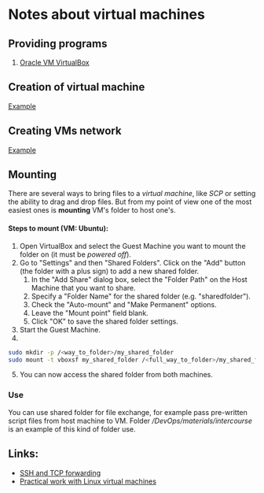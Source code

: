 # Notes about virtual machines

## Providing programs
1. [Oracle VM VirtualBox](https://www.oracle.com/virtualization/technologies/vm/downloads/virtualbox-downloads.html)

## Creation of virtual machine 
[Example](/DevOps/VM_parts/installation.md)

## Creating VMs network
[Example](/DevOps/VM_parts/setting_up_VMs.md)

## Mounting 
There are several ways to bring files to a *virtual machine*, like *SCP* or setting the ability to drag and drop files. But from my point of view one of the most easiest ones is **mounting** VM's folder to host one's.

#### Steps to mount (VM: Ubuntu):
1. Open VirtualBox and select the Guest Machine you want to mount the folder on (it must be *powered off*).
2. Go to "Settings" and then "Shared Folders". Click on the "Add" button (the folder with a plus sign) to add a new shared folder.
	1. In the "Add Share" dialog box, select the "Folder Path" on the Host Machine that you want to share.
	2. Specify a "Folder Name" for the shared folder (e.g. "sharedfolder").
	3.  Check the "Auto-mount" and "Make Permanent" options.
	4. Leave the "Mount point" field blank.
	5. Click "OK" to save the shared folder settings.
3. Start the Guest Machine.
4. 
```Bash
sudo mkdir -p /<way_to_folder>/my_shared_folder
sudo mount -t vboxsf my_shared_folder /<full_way_to_folder>/my_shared_folder
```
5. You can now access the shared folder from both machines.

### Use
You can use shared folder for file exchange, for example pass pre-written script files from host machine to VM.
Folder */DevOps/materials/intercourse* is an example of this kind of folder use.

## Links:
* [SSH and TCP forwarding](/Linux/Linux_parts/SSH_stuff.md)
* [Practical work with Linux virtual machines](https://github.com/Georgiy-JO/DO_practice_projects) 
